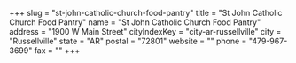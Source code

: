 +++
slug = "st-john-catholic-church-food-pantry"
title = "St John Catholic Church Food Pantry"
name = "St John Catholic Church Food Pantry"
address = "1900 W Main Street"
cityIndexKey = "city-ar-russellville"
city = "Russellville"
state = "AR"
postal = "72801"
website = ""
phone = "479-967-3699"
fax = ""
+++
